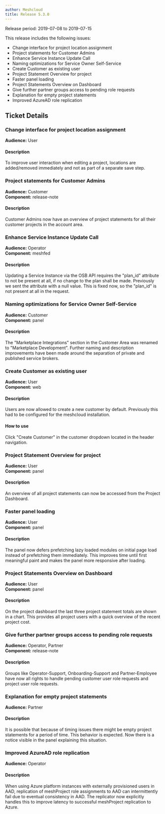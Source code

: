 ```yaml
---
author: Meshcloud
title: Release 5.3.0
---
```


Release period: 2019-07-08 to 2019-07-15

This release includes the following issues:
* Change interface for project location assignment
* Project statements for Customer Admins
* Enhance Service Instance Update Call
* Naming optimizations for Service Owner Self-Service
* Create Customer as existing user
* Project Statement Overview for project
* Faster panel loading
* Project Statements Overview on Dashboard
* Give further partner groups access to pending role requests
* Explanation for empty project statements
* Improved AzureAD role replication
<!--truncate-->

## Ticket Details
### Change interface for project location assignment
**Audience:** User<br>

#### Description
To improve user interaction when editing a project, locations are added/removed immediately and not as part of a separate save step.

### Project statements for Customer Admins
**Audience:** Customer<br>**Component:** release-note


#### Description
Customer Admins now have an overview of project statements for all their customer projects in the account area.

### Enhance Service Instance Update Call
**Audience:** Operator<br>**Component:** meshfed


#### Description
Updating a Service Instance via the OSB API requires the "plan_id" attribute to not be present at all,
if no change to the plan shall be made. Previously we sent the attribute with a null value. This is fixed now,
so the "plan_id" is not present at all in the request.

### Naming optimizations for Service Owner Self-Service
**Audience:** Customer<br>**Component:** panel


#### Description
The "Marketplace Integrations" section in the Customer Area was renamed to "Marketplace Development".
Further naming and description improvements have been made around the separation of private and published
service brokers.

### Create Customer as existing user
**Audience:** User<br>**Component:** web


#### Description
Users are now allowed to create a new customer by default. Previously this had to be configured
for the meshcloud installation.

#### How to use
Click "Create Customer" in the customer dropdown located in the header navigation.

### Project Statement Overview for project
**Audience:** User<br>**Component:** panel


#### Description
An overview of all project statements can now be accessed from the Project Dashboard.

### Faster panel loading
**Audience:** User<br>**Component:** panel


#### Description
The panel now defers prefetching lazy loaded modules on initial page load instead of prefetching them immediately.
This improves time until first meaningful paint and makes the panel more responsive after loading.

### Project Statements Overview on Dashboard
**Audience:** User<br>**Component:** panel


#### Description
On the project dashboard the last three project statement totals are shown in a chart.
This provides all project users with a quick overview of the recent project cost.

### Give further partner groups access to pending role requests
**Audience:** Operator, Partner<br>**Component:** release-note


#### Description
Groups like Operator-Support, Onboarding-Support and Partner-Employee have now all rights to handle pending customer user role requests and project user role requests.

### Explanation for empty project statements
**Audience:** Partner<br>

#### Description
It is possible that because of timing issues there might be empty project statements for a period of time. This behavior is expected. Now there is a notice visible in the panel explaining this situation.

### Improved AzureAD role replication
**Audience:** Operator<br>

#### Description
When using Azure platform instances with externally provisioned users in AAD,
replication of meshProject role assignments to AAD can intermittently fail due
to eventual consistency in AAD. The replicator now explicitly handles this
to improve latency to successful meshProject replication to Azure.

